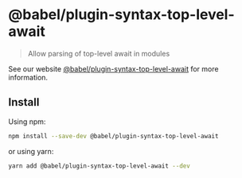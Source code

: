 # @babel/plugin-syntax-top-level-await

> Allow parsing of top-level await in modules

See our
website [@babel/plugin-syntax-top-level-await](https://babeljs.io/docs/en/next/babel-plugin-syntax-top-level-await.html)
for more information.

## Install

Using npm:

```sh
npm install --save-dev @babel/plugin-syntax-top-level-await
```

or using yarn:

```sh
yarn add @babel/plugin-syntax-top-level-await --dev
```
